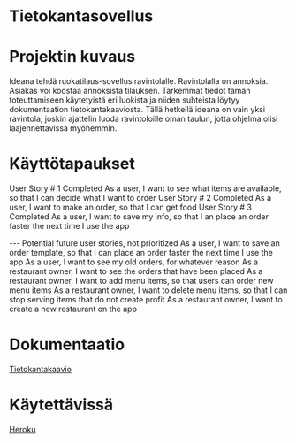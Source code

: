 # Tietokantasovellus

# Projektin kuvaus
Ideana tehdä ruokatilaus-sovellus ravintolalle. Ravintolalla on annoksia. Asiakas voi koostaa annoksista tilauksen. Tarkemmat tiedot tämän toteuttamiseen käytetyistä eri luokista ja niiden suhteista löytyy dokumentaation tietokantakaaviosta. Tällä hetkellä ideana on vain yksi ravintola, joskin ajattelin luoda ravintoloille oman taulun, jotta ohjelma olisi laajennettavissa myöhemmin.

# Käyttötapaukset

User Story # 1 Completed
As a user, I want to see what items are available, so that I can decide what I want to order
User Story # 2 Completed
As a user, I want to make an order, so that I can get food
User Story # 3 Completed
As a user, I want to save my info, so that I an place an order faster the next time I use the app

--- Potential future user stories, not prioritized
As a user, I want to save an order template, so that I can place an order faster the next time I use the app
As a user, I want to see my old orders, for whatever reason
As a restaurant owner, I want to see the orders that have been placed
As a restaurant owner, I want to add menu items, so that users can order new menu items
As a restaurant owner, I want to delete menu items, so that I can stop serving items that do not create profit
As a restaurant owner, I want to create a new restaurant on the app

# Dokumentaatio
[Tietokantakaavio](https://github.com/RoniNiklas/tietokantasovellus/blob/master/dokumentaatio/tietokantakaavio.jpg)

# Käytettävissä
[Heroku](https://roni-tietokantasovellus.herokuapp.com)
